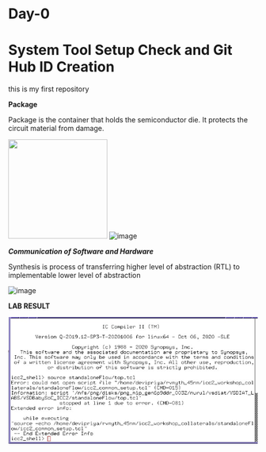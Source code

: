 # Day-0

# System Tool Setup Check and Git Hub ID Creation

this is my first repository

**Package**

Package is the container that holds the semiconductor die. It protects the circuit material from damage.

<img src = "https://user-images.githubusercontent.com/118953932/205201579-69f972ab-dc30-4b49-902d-5a79ab6e80ff.png" width = "200" height = "200">


<img width="821" alt="image" src="https://user-images.githubusercontent.com/118953932/205200966-77136c29-f094-428f-aab2-ba5f85fef76b.png">

***Communication of Software and Hardware***

Synthesis is process of transferring higher level of abstraction (RTL) to implementable lower level of abstraction

<img width="782" alt="image" src="https://user-images.githubusercontent.com/118953932/205202814-1def0c8a-a7bd-4199-b754-1bba5bddffa9.png">



**LAB RESULT**

![alt text](day0labs(nurul).jpg)
